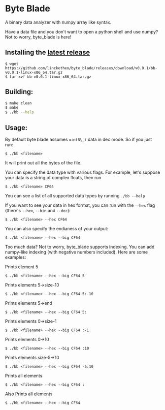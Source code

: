 # Byte Blade
A binary data analyzer with numpy array like syntax.

Have a data file and you don't want to open a python shell and use numpy? Not to worry, byte\_blade is here!

## Installing the [latest release]()
```
$ wget https://github.com/lincketheo/byte_blade/releases/download/v0.0.1/bb-v0.0.1-linux-x86_64.tar.gz
$ tar xvf bb-v0.0.1-linux-x86_64.tar.gz
```

## Building:
```sh
$ make clean
$ make
$ ./bb --help
```

## Usage:
By default byte blade assumes `uint8\_t` data in dec mode. So if you just run:
```
$ ./bb <filename>
```

It will print out all the bytes of the file.

You can specify the data type with various flags. For example, let's suppose your data is a string of complex floats, then run

```
$ ./bb <filename> CF64
```

You can see a list of all supported data types by running `./bb --help`

If you want to see your data in hex format, you can run with the `--hex` flag (there's `--hex`, `--bin` and `--dec`):

```
$ ./bb <filename> --hex CF64
```

You can also specify the endianess of your output:

```
$ ./bb <filename> --hex --big CF64
```

Too much data? Not to worry, byte\_blade supports indexing. You can add numpy-like indexing (with negative numbers included). Here are some examples:

Prints element 5
```
$ ./bb <filename> --hex --big CF64 5
```

Prints elements 5-\>size-10
```
$ ./bb <filename> --hex --big CF64 5:-10
```

Prints elements 5-\>end
```
$ ./bb <filename> --hex --big CF64 5:
```

Prints elements 0-\>size-1
```
$ ./bb <filename> --hex --big CF64 :-1
```

Prints elements 0-\>10
```
$ ./bb <filename> --hex --big CF64 :10
```

Prints elements size-5-\>10
```
$ ./bb <filename> --hex --big CF64 -5:10
```

Prints all elements
```
$ ./bb <filename> --hex --big CF64 :
```

Also Prints all elements
```
$ ./bb <filename> --hex --big CF64
```
